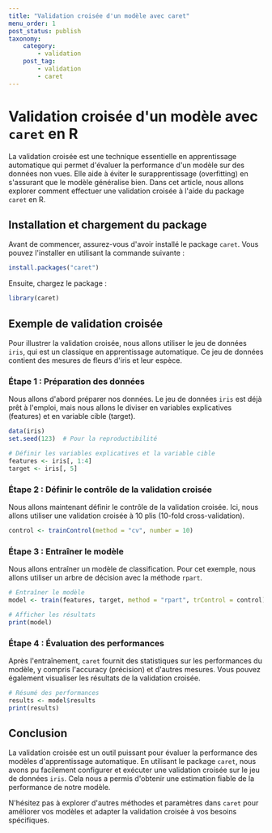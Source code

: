 ```yaml
---
title: "Validation croisée d'un modèle avec caret"
menu_order: 1
post_status: publish
taxonomy:
    category:
        - validation
    post_tag:
        - validation
        - caret
---
```


# Validation croisée d'un modèle avec `caret` en R

La validation croisée est une technique essentielle en apprentissage automatique qui permet d'évaluer la performance d'un modèle sur des données non vues. Elle aide à éviter le surapprentissage (overfitting) en s'assurant que le modèle généralise bien. Dans cet article, nous allons explorer comment effectuer une validation croisée à l'aide du package `caret` en R.

## Installation et chargement du package

Avant de commencer, assurez-vous d'avoir installé le package `caret`. Vous pouvez l'installer en utilisant la commande suivante :

```R
install.packages("caret")
```

Ensuite, chargez le package :

```R
library(caret)
```

## Exemple de validation croisée

Pour illustrer la validation croisée, nous allons utiliser le jeu de données `iris`, qui est un classique en apprentissage automatique. Ce jeu de données contient des mesures de fleurs d'iris et leur espèce.

### Étape 1 : Préparation des données

Nous allons d'abord préparer nos données. Le jeu de données `iris` est déjà prêt à l'emploi, mais nous allons le diviser en variables explicatives (features) et en variable cible (target).

```R
data(iris)
set.seed(123)  # Pour la reproductibilité

# Définir les variables explicatives et la variable cible
features <- iris[, 1:4]
target <- iris[, 5]
```

### Étape 2 : Définir le contrôle de la validation croisée

Nous allons maintenant définir le contrôle de la validation croisée. Ici, nous allons utiliser une validation croisée à 10 plis (10-fold cross-validation).

```R
control <- trainControl(method = "cv", number = 10)
```

### Étape 3 : Entraîner le modèle

Nous allons entraîner un modèle de classification. Pour cet exemple, nous allons utiliser un arbre de décision avec la méthode `rpart`.

```R
# Entraîner le modèle
model <- train(features, target, method = "rpart", trControl = control)

# Afficher les résultats
print(model)
```

### Étape 4 : Évaluation des performances

Après l'entraînement, `caret` fournit des statistiques sur les performances du modèle, y compris l'accuracy (précision) et d'autres mesures. Vous pouvez également visualiser les résultats de la validation croisée.

```R
# Résumé des performances
results <- model$results
print(results)
```

## Conclusion

La validation croisée est un outil puissant pour évaluer la performance des modèles d'apprentissage automatique. En utilisant le package `caret`, nous avons pu facilement configurer et exécuter une validation croisée sur le jeu de données `iris`. Cela nous a permis d'obtenir une estimation fiable de la performance de notre modèle.

N'hésitez pas à explorer d'autres méthodes et paramètres dans `caret` pour améliorer vos modèles et adapter la validation croisée à vos besoins spécifiques.

